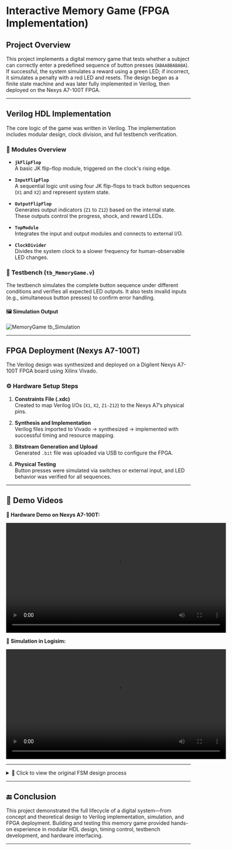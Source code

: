 # Interactive Memory Game (FPGA Implementation)

## Project Overview
This project implements a digital memory game that tests whether a subject can correctly enter a predefined sequence of button presses (`ABAABBABABA`). If successful, the system simulates a reward using a green LED; if incorrect, it simulates a penalty with a red LED and resets. The design began as a finite state machine and was later fully implemented in Verilog, then deployed on the Nexys A7-100T FPGA.


---

## Verilog HDL Implementation

The core logic of the game was written in Verilog. The implementation includes modular design, clock division, and full testbench verification.

### 📁 Modules Overview

- **`jkFlipFlop`**  
  A basic JK flip-flop module, triggered on the clock's rising edge.

- **`InputFlipFlop`**  
  A sequential logic unit using four JK flip-flops to track button sequences (`X1` and `X2`) and represent system state.

- **`OutputFlipFlop`**  
  Generates output indicators (`Z1` to `Z12`) based on the internal state. These outputs control the progress, shock, and reward LEDs.

- **`TopModule`**  
  Integrates the input and output modules and connects to external I/O.

- **`ClockDivider`**  
  Divides the system clock to a slower frequency for human-observable LED changes.

### 🧪 Testbench (`tb_MemoryGame.v`)

The testbench simulates the complete button sequence under different conditions and verifies all expected LED outputs. It also tests invalid inputs (e.g., simultaneous button presses) to confirm error handling.

#### 🖼️ Simulation Output

![MemoryGame tb_Simulation](https://github.com/user-attachments/assets/2295ef2d-f3a3-4ba6-8b9b-13acc80ebf2f)

---

## FPGA Deployment (Nexys A7-100T)

The Verilog design was synthesized and deployed on a Digilent Nexys A7-100T FPGA board using Xilinx Vivado.

### ⚙️ Hardware Setup Steps

1. **Constraints File (.xdc)**  
   Created to map Verilog I/Os (`X1`, `X2`, `Z1-Z12`) to the Nexys A7’s physical pins.

2. **Synthesis and Implementation**  
   Verilog files imported to Vivado → synthesized → implemented with successful timing and resource mapping.

3. **Bitstream Generation and Upload**  
   Generated `.bit` file was uploaded via USB to configure the FPGA.

4. **Physical Testing**  
   Button presses were simulated via switches or external input, and LED behavior was verified for all sequences.

---

## 🎥 Demo Videos

**🔧 Hardware Demo on Nexys A7-100T:**

<video src="https://github.com/user-attachments/assets/e427483d-0235-4269-9ce8-f86821ad96e8" controls width="600"></video>

**🧪 Simulation in Logisim:**

<video src="https://github.com/JuanCantu1/Interactive-Memory-Game/assets/109363196/d8982bad-0f26-4cc5-ba4b-d4c58c1c8c89" controls width="600"></video>


---

<details>
<summary>🧠 Click to view the original FSM design process</summary>

## Original FSM Design

### Description
Originally, this project was a conceptual state machine design, developed using standard digital logic techniques before moving to HDL implementation.

### Circuit Behavior Summary

1. System starts in idle state until a button is pressed.
2. Correct button → progress LED (yellow) lights up.
3. Incorrect button or simultaneous press → shock (red LED), reset.
4. Successful sequence → reward (green LED), reset.

### 📊 State Diagram

![State graph](https://github.com/JuanCantu1/Interactive-Memory-Game/assets/109363196/0e0af599-0c5c-4b63-a84f-24f79b2375ae)

### 🧮 State Table and Excitation Table

![State Tables](https://github.com/JuanCantu1/Interactive-Memory-Game/assets/109363196/1a611684-7ffb-475d-937e-adfbe77e478b)
![FF Excitation Table](https://github.com/JuanCantu1/Interactive-Memory-Game/assets/109363196/60bddd36-eb79-471a-a33b-9a432972e01c)

### 📐 Equations and Schematic

![Equations](https://github.com/JuanCantu1/Interactive-Memory-Game/assets/109363196/0b154f18-e0d6-466f-b8c7-9ea7ef5ba27e)
![Schematic](https://github.com/JuanCantu1/Interactive-Memory-Game/assets/109363196/fed5204e-ace2-4be9-a0f1-9e56b570837c)

</details>

---

## 🔚 Conclusion

This project demonstrated the full lifecycle of a digital system—from concept and theoretical design to Verilog implementation, simulation, and FPGA deployment. Building and testing this memory game provided hands-on experience in modular HDL design, timing control, testbench development, and hardware interfacing.

---
